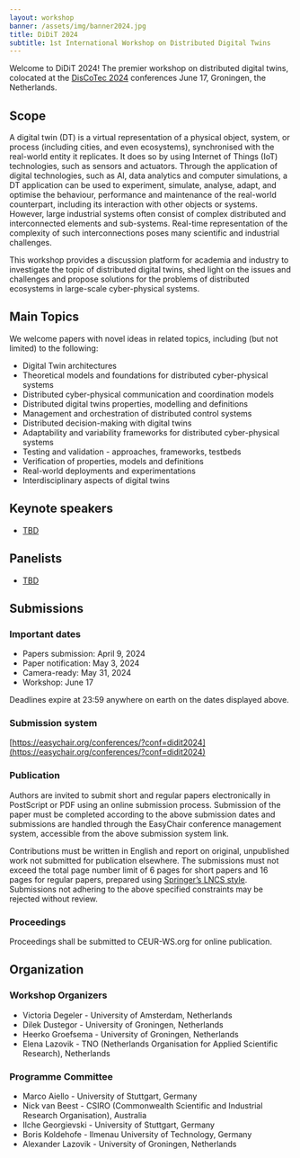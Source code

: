 ```yaml
---
layout: workshop
banner: /assets/img/banner2024.jpg
title: DiDiT 2024
subtitle: 1st International Workshop on Distributed Digital Twins
---
```

Welcome to DiDiT 2024! The premier workshop on distributed digital twins, colocated at the [DisCoTec 2024](https://www.discotec.org/2024/) conferences June 17, Groningen, the Netherlands. 

## Scope
A digital twin (DT) is a virtual representation of a physical object, system, or process (including cities, and even ecosystems), synchronised with the real-world entity it replicates.
It does so by using Internet of Things (IoT) technologies, such as sensors and actuators. Through the application of digital technologies, such as AI, data analytics and computer simulations, a DT application can be used to experiment, simulate, analyse, adapt, and optimise the behaviour, performance and maintenance of the real-world counterpart, including its interaction with other objects or systems. However, large industrial systems often consist of complex distributed and interconnected elements and sub-systems. Real-time representation of the complexity of such interconnections poses many scientific and industrial challenges.

This workshop provides a discussion platform for academia and industry to investigate the topic of distributed digital twins, shed light on the issues and challenges and propose solutions for the problems of distributed ecosystems in large-scale cyber-physical systems.

## Main Topics
We welcome papers with novel ideas in related topics, including (but not limited) to the following:
* Digital Twin architectures
* Theoretical models and foundations for distributed cyber-physical systems
* Distributed cyber-physical communication and coordination models
* Distributed digital twins properties, modelling and definitions
* Management and orchestration of distributed control systems
* Distributed decision-making with digital twins
* Adaptability and variability frameworks for distributed cyber-physical systems
* Testing and validation - approaches, frameworks, testbeds
* Verification of properties, models and definitions
* Real-world deployments and experimentations
* Interdisciplinary aspects of digital twins

## Keynote speakers
* [TBD](.)

## Panelists
* [TBD](.)

<!--
## Accepted papers

Go to the [list of accepted papers](papers.markdown).

## Programme

Go to the [programme](programme.markdown).
-->

## Submissions

### Important dates
* Papers submission: April 9, 2024
* Paper notification: May 3, 2024
* Camera-ready: May 31, 2024
* Workshop: June 17

Deadlines expire at 23:59 anywhere on earth on the dates displayed above.

### Submission system
[https://easychair.org/conferences/?conf=didit2024](https://easychair.org/conferences/?conf=didit2024)

### Publication
Authors are invited to submit short and regular papers electronically in PostScript or PDF using an online submission process. Submission of the paper must be completed according to the above submission dates and submissions are handled through the EasyChair conference management system, accessible from the above submission system link.

Contributions must be written in English and report on original, unpublished work not submitted for publication elsewhere. The submissions must not exceed the total page number limit of 6 pages for short papers and 16 pages for regular papers, prepared using [Springer’s LNCS style](https://www.springer.com/gp/computer-science/lncs/conference-proceedings-guidelines). Submissions not adhering to the above specified constraints may be rejected without review.

### Proceedings
Proceedings shall be submitted to CEUR-WS.org for online publication.

## Organization

### Workshop Organizers
* Victoria Degeler - University of Amsterdam, Netherlands
* Dilek Dustegor - University of Groningen, Netherlands
* Heerko Groefsema - University of Groningen, Netherlands
* Elena Lazovik - TNO (Netherlands Organisation for Applied Scientific Research), Netherlands

### Programme Committee
* Marco Aiello - University of Stuttgart, Germany
* Nick van Beest - CSIRO (Commonwealth Scientific and Industrial Research Organisation), Australia
* Ilche Georgievski - University of Stuttgart, Germany
* Boris Koldehofe - Ilmenau University of Technology, Germany
* Alexander Lazovik - University of Groningen, Netherlands

